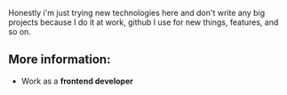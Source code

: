 Honestly i'm just trying new technologies here and don't write any big projects because I do it at work, github I use for new things, features, and so on. 

## More information:
- Work as a **frontend developer**


